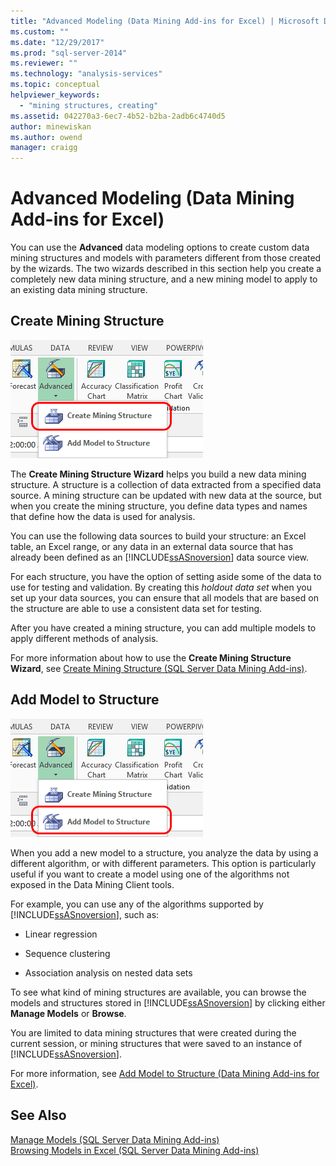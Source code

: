 ```yaml
---
title: "Advanced Modeling (Data Mining Add-ins for Excel) | Microsoft Docs"
ms.custom: ""
ms.date: "12/29/2017"
ms.prod: "sql-server-2014"
ms.reviewer: ""
ms.technology: "analysis-services"
ms.topic: conceptual
helpviewer_keywords: 
  - "mining structures, creating"
ms.assetid: 042270a3-6ec7-4b52-b2ba-2adb6c4740d5
author: minewiskan
ms.author: owend
manager: craigg
---
```

# Advanced Modeling (Data Mining Add-ins for Excel)
  You can use the **Advanced** data modeling options to create custom data mining structures and models with parameters different from those created by the wizards. The two wizards described in this section help you create a completely new data mining structure, and a new mining model to apply to an existing data mining structure.  
  
## Create Mining Structure  
 ![Create Mining Structure button, Data Mining ribbon](media/dmc-createstruct.gif "Create Mining Structure button, Data Mining ribbon")  
  
 The **Create Mining Structure Wizard** helps you build a new data mining structure. A structure is a collection of data extracted from a specified data source.  A mining structure can be updated with new data at the source, but when you create the mining structure, you define data types and names that define how the data is used for analysis.  
  
 You can use the following data sources to build your structure: an Excel table, an Excel range, or any data in an external data source that has already been defined as an [!INCLUDE[ssASnoversion](../includes/ssasnoversion-md.md)] data source view.  
  
 For each structure, you have the option of setting aside some of the data to use for testing and validation. By creating this *holdout data set* when you set up your data sources, you can ensure that all models that are based on the structure are able to use a consistent data set for testing.  
  
 After you have created a mining structure, you can add multiple models to apply different methods of analysis.  
  
 For more information about how to use the **Create Mining Structure Wizard**, see [Create Mining Structure &#40;SQL Server Data Mining Add-ins&#41;](create-mining-structure-sql-server-data-mining-add-ins.md).  
  
## Add Model to Structure  
 ![Add Model to Structure button](media/dmc-addmodel.gif "Add Model to Structure button")  
  
 When you add a new model to a structure, you analyze the data by using a different algorithm, or with different parameters. This option is particularly useful if you want to create a model using one of the algorithms not exposed in the Data Mining Client tools.  
  
 For example, you can use any of the algorithms supported by [!INCLUDE[ssASnoversion](../includes/ssasnoversion-md.md)], such as:  
  
-   Linear regression  
  
-   Sequence clustering  
  
-   Association analysis on nested data sets  
  
 To see what kind of mining structures are available, you can browse the models and structures stored in [!INCLUDE[ssASnoversion](../includes/ssasnoversion-md.md)] by clicking either **Manage Models** or **Browse**.  
  
 You are limited to data mining structures that were created during the current session, or mining structures that were saved to an instance of [!INCLUDE[ssASnoversion](../includes/ssasnoversion-md.md)].  
  
 For more information, see [Add Model to Structure &#40;Data Mining Add-ins for Excel&#41;](add-model-to-structure-data-mining-add-ins-for-excel.md).  
  
## See Also  
 [Manage Models &#40;SQL Server Data Mining Add-ins&#41;](manage-models-sql-server-data-mining-add-ins.md)   
 [Browsing Models in Excel &#40;SQL Server Data Mining Add-ins&#41;](browsing-models-in-excel-sql-server-data-mining-add-ins.md)  
  
  
